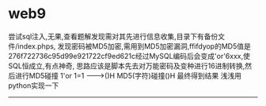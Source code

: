 # web9
尝试sql注入,无果,查看题解发现需对其先进行信息收集,目录下有备份文件/index.phps,
发现密码被MD5加密,需用到MD5加密漏洞,ffifdyop的MD5值是276f722736c95d99e921722cf9ed621c经过MySQL编码后会变成'or'6xxx,使SQL恒成立,有点神奇,
思路应该是脚本先去对万能密码及变种进行16进制转换,然后进行MD5碰撞
1'or 1=1 --->()H
MD5(字符)碰撞()H
最终得到结果
浅浅用python实现一下
__________________________

